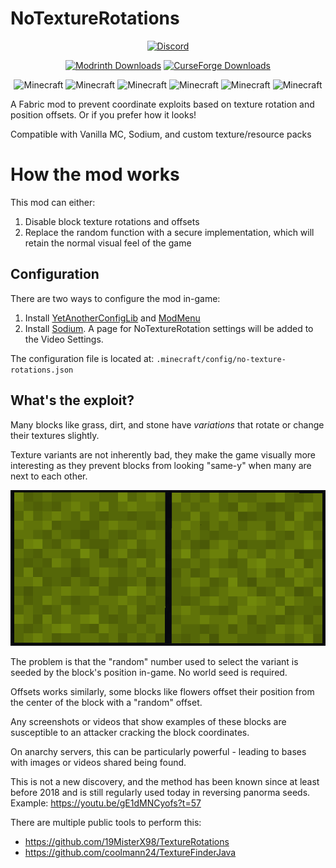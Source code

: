 # NoTextureRotations

<p align="center">
  <a href="https://discord.gg/nJZrSaRKtb">
  <img alt="Discord" src="https://dcbadge.vercel.app/api/server/nJZrSaRKtb">
  </a>
</p>

<p align="center">
  <a href=https://modrinth.com/mod/notexturerotations ><img alt="Modrinth Downloads" src="https://img.shields.io/modrinth/dt/h4ktIYQ8?style=for-the-badge&logo=modrinth&label=Modrinth&color=00AF5C"></a>
  <a href=https://legacy.curseforge.com/minecraft/mc-mods/notexturerotations ><img alt="CurseForge Downloads" src="https://cf.way2muchnoise.eu/1013466.svg?badge_style=for_the_badge"></a>
</p>

<p align="center">
  <img src="https://img.shields.io/badge/MC-1.20.6-brightgreen.svg" alt="Minecraft"/>
  <img src="https://img.shields.io/badge/MC-1.20.4-brightgreen.svg" alt="Minecraft"/>
  <img src="https://img.shields.io/badge/MC-1.20.2-brightgreen.svg" alt="Minecraft"/>
  <img src="https://img.shields.io/badge/MC-1.20.1-brightgreen.svg" alt="Minecraft"/>
  <img src="https://img.shields.io/badge/MC-1.19.4-brightgreen.svg" alt="Minecraft"/>
  <img src="https://img.shields.io/badge/MC-1.19.2-brightgreen.svg" alt="Minecraft"/>
</p>


A Fabric mod to prevent coordinate exploits based on texture rotation and position offsets. Or if you prefer how it looks!

Compatible with Vanilla MC, Sodium, and custom texture/resource packs

# How the mod works

This mod can either:
1. Disable block texture rotations and offsets
2. Replace the random function with a secure implementation, which will retain the normal visual feel of the game

## Configuration

There are two ways to configure the mod in-game:
1. Install [YetAnotherConfigLib](https://modrinth.com/mod/yacl) and [ModMenu](https://modrinth.com/mod/modmenu)
2. Install [Sodium](https://modrinth.com/mod/sodium). A page for NoTextureRotation settings will be added to the Video Settings.

The configuration file is located at: `.minecraft/config/no-texture-rotations.json`

## What's the exploit?

Many blocks like grass, dirt, and stone have *variations* that rotate or change their textures slightly.

Texture variants are not inherently bad, they make the game visually more interesting as they prevent blocks from looking "same-y" when many are next to each other.

<p align="center">
  <img src=".github/example-texture-rotation.png" alt="Example"/>
</p>

The problem is that the "random" number used to select the variant is seeded by the block's position in-game. No world seed is required.

Offsets works similarly, some blocks like flowers offset their position from the center of the block with a "random" offset.

Any screenshots or videos that show examples of these blocks are susceptible to an attacker cracking the block coordinates.

On anarchy servers, this can be particularly powerful - leading to bases with images or videos shared being found.

This is not a new discovery, and the method has been known since at least before 2018 and is still regularly used today
in reversing panorma seeds. Example: https://youtu.be/gE1dMNCyofs?t=57

There are multiple public tools to perform this:
* https://github.com/19MisterX98/TextureRotations
* https://github.com/coolmann24/TextureFinderJava


